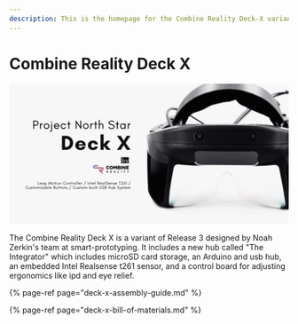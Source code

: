 ```yaml
---
description: This is the homepage for the Combine Reality Deck-X variant of Northstar.
---
```


# Combine Reality Deck X

![](../../.gitbook/assets/unknown-4.png)

The Combine Reality Deck X is a variant of Release 3 designed by Noah Zerkin's team at smart-prototyping. It includes a new hub called "The Integrator" which includes microSD card storage, an Arduino and usb hub, an embedded Intel Realsense t261 sensor, and a control board for adjusting ergonomics like ipd and eye relief. 

{% page-ref page="deck-x-assembly-guide.md" %}

{% page-ref page="deck-x-bill-of-materials.md" %}





